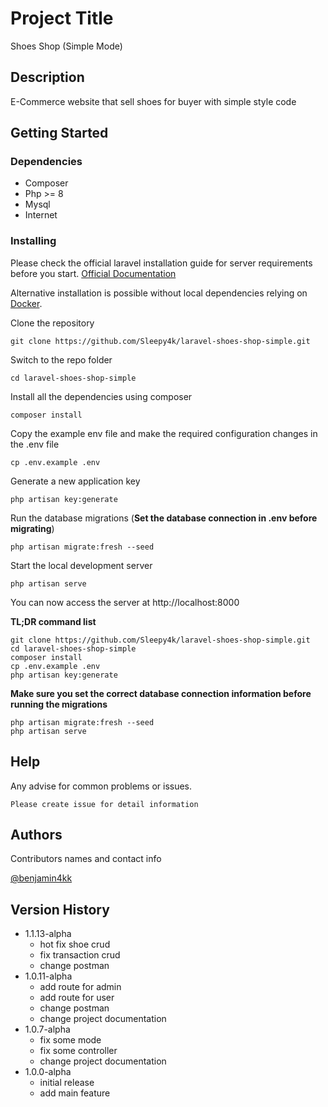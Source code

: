 # Project Title

Shoes Shop (Simple Mode)

## Description

E-Commerce website that sell shoes for buyer with simple style code

## Getting Started

### Dependencies

* Composer
* Php >= 8
* Mysql
* Internet

### Installing
Please check the official laravel installation guide for server requirements before you start. [Official Documentation](https://laravel.com/docs/master/installation)

Alternative installation is possible without local dependencies relying on [Docker](https://www.docker.com/products/docker-desktop/). 

Clone the repository

    git clone https://github.com/Sleepy4k/laravel-shoes-shop-simple.git

Switch to the repo folder

    cd laravel-shoes-shop-simple

Install all the dependencies using composer

    composer install

Copy the example env file and make the required configuration changes in the .env file

    cp .env.example .env

Generate a new application key

    php artisan key:generate

Run the database migrations (**Set the database connection in .env before migrating**)

    php artisan migrate:fresh --seed

Start the local development server

    php artisan serve

You can now access the server at http://localhost:8000

**TL;DR command list**

    git clone https://github.com/Sleepy4k/laravel-shoes-shop-simple.git
    cd laravel-shoes-shop-simple
    composer install
    cp .env.example .env
    php artisan key:generate
    
**Make sure you set the correct database connection information before running the migrations**

    php artisan migrate:fresh --seed
    php artisan serve

## Help

Any advise for common problems or issues.
```
Please create issue for detail information
```

## Authors

Contributors names and contact info

[@benjamin4kk](https://github.com/Sleepy4k)

## Version History

* 1.1.13-alpha
    * hot fix shoe crud
    * fix transaction crud
    * change postman
* 1.0.11-alpha
    * add route for admin
    * add route for user
    * change postman
    * change project documentation
* 1.0.7-alpha
    * fix some mode
    * fix some controller
    * change project documentation
* 1.0.0-alpha
    * initial release
    * add main feature
